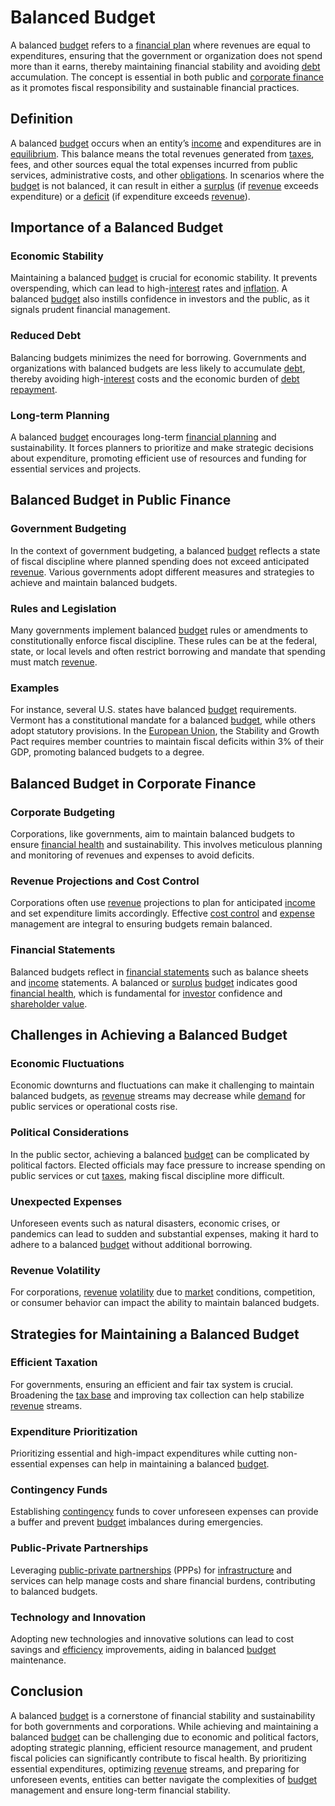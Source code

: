 # Balanced Budget

A balanced [budget](../b/budget.md) refers to a [financial plan](../f/financial_plan.md) where revenues are equal to expenditures, ensuring that the government or organization does not spend more than it earns, thereby maintaining financial stability and avoiding [debt](../d/debt.md) accumulation. The concept is essential in both public and [corporate finance](../c/corporate_finance.md) as it promotes fiscal responsibility and sustainable financial practices.

## Definition

A balanced [budget](../b/budget.md) occurs when an entity’s [income](../i/income.md) and expenditures are in [equilibrium](../e/equilibrium.md). This balance means the total revenues generated from [taxes](../t/taxes.md), fees, and other sources equal the total expenses incurred from public services, administrative costs, and other [obligations](../o/obligation.md). In scenarios where the [budget](../b/budget.md) is not balanced, it can result in either a [surplus](../s/surplus.md) (if [revenue](../r/revenue.md) exceeds expenditure) or a [deficit](../d/deficit.md) (if expenditure exceeds [revenue](../r/revenue.md)).

## Importance of a Balanced Budget

### Economic Stability
Maintaining a balanced [budget](../b/budget.md) is crucial for economic stability. It prevents overspending, which can lead to high-[interest](../i/interest.md) rates and [inflation](../i/inflation.md). A balanced [budget](../b/budget.md) also instills confidence in investors and the public, as it signals prudent financial management.

### Reduced Debt
Balancing budgets minimizes the need for borrowing. Governments and organizations with balanced budgets are less likely to accumulate [debt](../d/debt.md), thereby avoiding high-[interest](../i/interest.md) costs and the economic burden of [debt](../d/debt.md) [repayment](../r/repayment.md).

### Long-term Planning
A balanced [budget](../b/budget.md) encourages long-term [financial planning](../f/financial_planning.md) and sustainability. It forces planners to prioritize and make strategic decisions about expenditure, promoting efficient use of resources and funding for essential services and projects.

## Balanced Budget in Public Finance

### Government Budgeting
In the context of government budgeting, a balanced [budget](../b/budget.md) reflects a state of fiscal discipline where planned spending does not exceed anticipated [revenue](../r/revenue.md). Various governments adopt different measures and strategies to achieve and maintain balanced budgets.

### Rules and Legislation
Many governments implement balanced [budget](../b/budget.md) rules or amendments to constitutionally enforce fiscal discipline. These rules can be at the federal, state, or local levels and often restrict borrowing and mandate that spending must match [revenue](../r/revenue.md).

### Examples
For instance, several U.S. states have balanced [budget](../b/budget.md) requirements. Vermont has a constitutional mandate for a balanced [budget](../b/budget.md), while others adopt statutory provisions. In the [European Union](../e/european_union_(eu).md), the Stability and Growth Pact requires member countries to maintain fiscal deficits within 3% of their GDP, promoting balanced budgets to a degree.

## Balanced Budget in Corporate Finance

### Corporate Budgeting
Corporations, like governments, aim to maintain balanced budgets to ensure [financial health](../f/financial_health.md) and sustainability. This involves meticulous planning and monitoring of revenues and expenses to avoid deficits.

### Revenue Projections and Cost Control
Corporations often use [revenue](../r/revenue.md) projections to plan for anticipated [income](../i/income.md) and set expenditure limits accordingly. Effective [cost control](../c/cost_control.md) and [expense](../e/expense.md) management are integral to ensuring budgets remain balanced.

### Financial Statements
Balanced budgets reflect in [financial statements](../f/financial_statements.md) such as balance sheets and [income](../i/income.md) statements. A balanced or [surplus](../s/surplus.md) [budget](../b/budget.md) indicates good [financial health](../f/financial_health.md), which is fundamental for [investor](../i/investor.md) confidence and [shareholder value](../s/shareholder_value.md).

## Challenges in Achieving a Balanced Budget

### Economic Fluctuations
Economic downturns and fluctuations can make it challenging to maintain balanced budgets, as [revenue](../r/revenue.md) streams may decrease while [demand](../d/demand.md) for public services or operational costs rise.

### Political Considerations
In the public sector, achieving a balanced [budget](../b/budget.md) can be complicated by political factors. Elected officials may face pressure to increase spending on public services or cut [taxes](../t/taxes.md), making fiscal discipline more difficult.

### Unexpected Expenses
Unforeseen events such as natural disasters, economic crises, or pandemics can lead to sudden and substantial expenses, making it hard to adhere to a balanced [budget](../b/budget.md) without additional borrowing.

### Revenue Volatility
For corporations, [revenue](../r/revenue.md) [volatility](../v/volatility.md) due to [market](../m/market.md) conditions, competition, or consumer behavior can impact the ability to maintain balanced budgets.

## Strategies for Maintaining a Balanced Budget

### Efficient Taxation
For governments, ensuring an efficient and fair tax system is crucial. Broadening the [tax base](../t/tax_base.md) and improving tax collection can help stabilize [revenue](../r/revenue.md) streams.

### Expenditure Prioritization
Prioritizing essential and high-impact expenditures while cutting non-essential expenses can help in maintaining a balanced [budget](../b/budget.md).

### Contingency Funds
Establishing [contingency](../c/contingency.md) funds to cover unforeseen expenses can provide a buffer and prevent [budget](../b/budget.md) imbalances during emergencies.

### Public-Private Partnerships
Leveraging [public-private partnerships](../p/public-private_partnerships.md) (PPPs) for [infrastructure](../i/infrastructure.md) and services can help manage costs and share financial burdens, contributing to balanced budgets.

### Technology and Innovation
Adopting new technologies and innovative solutions can lead to cost savings and [efficiency](../e/efficiency.md) improvements, aiding in balanced [budget](../b/budget.md) maintenance.

## Conclusion

A balanced [budget](../b/budget.md) is a cornerstone of financial stability and sustainability for both governments and corporations. While achieving and maintaining a balanced [budget](../b/budget.md) can be challenging due to economic and political factors, adopting strategic planning, efficient resource management, and prudent fiscal policies can significantly contribute to fiscal health. By prioritizing essential expenditures, optimizing [revenue](../r/revenue.md) streams, and preparing for unforeseen events, entities can better navigate the complexities of [budget](../b/budget.md) management and ensure long-term financial stability.